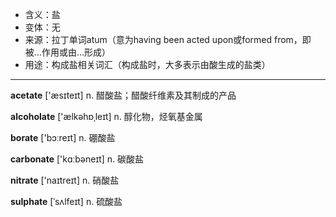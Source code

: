 - <span class="definition">含义：盐</span>
- <span class="definition">变体：无</span>
- <span class="definition">来源：拉丁单词atum（意为having been acted upon或formed from，即被…作用或由…形成）</span>
- <span class="definition">用途：构成盐相关词汇（构成盐时，大多表示由酸生成的盐类）</span>

---

<span class="vocabulary">**acetate**</span> ['æsɪteɪt] n. 醋酸盐；醋酸纤维素及其制成的产品

<span class="vocabulary">**alcoholate**</span> ['ælkəhɒˌleɪt] n. 醇化物，烃氧基金属

<span class="vocabulary">**borate**</span> ['bɔːreɪt] n. 硼酸盐

<span class="vocabulary">**carbonate**</span> ['kɑːbəneɪt] n. 碳酸盐

<span class="vocabulary">**nitrate**</span> ['naɪtreɪt] n. 硝酸盐

<span class="vocabulary">**sulphate**</span> [ˈsʌlfeɪt] n. 硫酸盐
